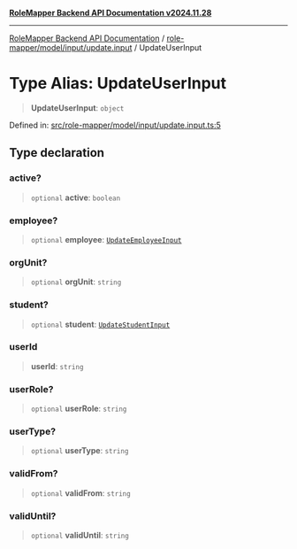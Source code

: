 [**RoleMapper Backend API Documentation v2024.11.28**](../../../../../README.md)

***

[RoleMapper Backend API Documentation](../../../../../modules.md) / [role-mapper/model/input/update.input](../README.md) / UpdateUserInput

# Type Alias: UpdateUserInput

> **UpdateUserInput**: `object`

Defined in: [src/role-mapper/model/input/update.input.ts:5](https://github.com/FlowCraft-AG/RoleMapper/blob/3eb36c970c08048b7af3096cccc727e0fc5a22b5/backend/src/role-mapper/model/input/update.input.ts#L5)

## Type declaration

### active?

> `optional` **active**: `boolean`

### employee?

> `optional` **employee**: [`UpdateEmployeeInput`](UpdateEmployeeInput.md)

### orgUnit?

> `optional` **orgUnit**: `string`

### student?

> `optional` **student**: [`UpdateStudentInput`](UpdateStudentInput.md)

### userId

> **userId**: `string`

### userRole?

> `optional` **userRole**: `string`

### userType?

> `optional` **userType**: `string`

### validFrom?

> `optional` **validFrom**: `string`

### validUntil?

> `optional` **validUntil**: `string`
